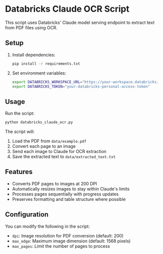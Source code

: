 # Databricks Claude OCR Script

This script uses Databricks' Claude model serving endpoint to extract text from PDF files using OCR.

## Setup

1. Install dependencies:
   ```bash
   pip install -r requirements.txt
   ```

2. Set environment variables:
   ```bash
   export DATABRICKS_WORKSPACE_URL="https://your-workspace.databricks.net"
   export DATABRICKS_TOKEN="your-databricks-personal-access-token"
   ```

## Usage

Run the script:
```bash
python databricks_claude_ocr.py
```

The script will:
1. Load the PDF from `data/example.pdf`
2. Convert each page to an image
3. Send each image to Claude for OCR extraction
4. Save the extracted text to `data/extracted_text.txt`

## Features

- Converts PDF pages to images at 200 DPI
- Automatically resizes images to stay within Claude's limits
- Processes pages sequentially with progress updates
- Preserves formatting and table structure where possible

## Configuration

You can modify the following in the script:
- `dpi`: Image resolution for PDF conversion (default: 200)
- `max_edge`: Maximum image dimension (default: 1568 pixels)
- `max_pages`: Limit the number of pages to process